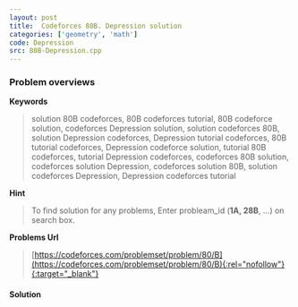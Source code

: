 ```yaml
---
layout: post
title:  Codeforces 80B. Depression solution
categories: ['geometry', 'math']
code: Depression
src: 80B-Depression.cpp
---
```

### **Problem overviews**

**Keywords**
> solution 80B codeforces, 80B codeforces tutorial, 80B codeforce solution, codeforces Depression solution, solution codeforces 80B, solution Depression codeforces, Depression tutorial codeforces, 80B tutorial codeforces, Depression codeforce solution, tutorial 80B codeforces, tutorial Depression codeforces, codeforces 80B solution, codeforces solution Depression, codeforces solution 80B, solution codeforces Depression, Depression codeforces tutorial

**Hint**
> To find solution for any problems, Enter probleam_id (**1A, 28B**, ...) on search box. 

**Problems Url**
> [https://codeforces.com/problemset/problem/80/B](https://codeforces.com/problemset/problem/80/B){:rel="nofollow"}{:target="_blank"}

#### **Solution**



